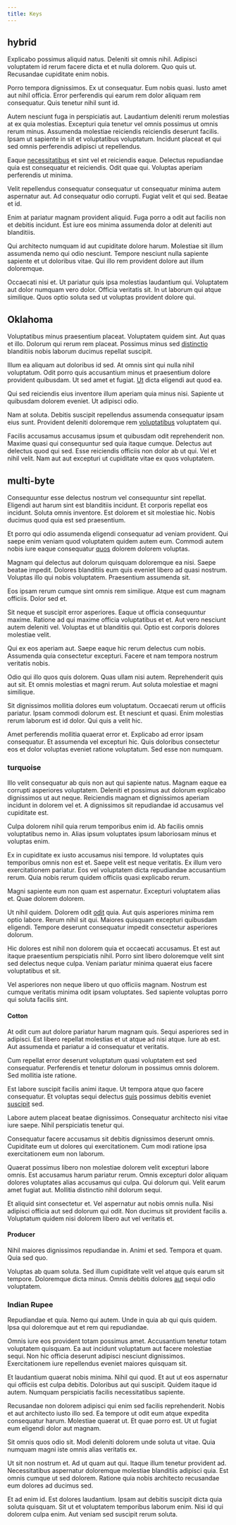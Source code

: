 ```yaml
---
title: Keys
---
```


## hybrid

Explicabo possimus aliquid natus. Deleniti sit omnis nihil. Adipisci voluptatem id rerum facere dicta et et nulla dolorem. Quo quis ut. Recusandae cupiditate enim nobis.

Porro tempora dignissimos. Ex ut consequatur. Eum nobis quasi. Iusto amet aut nihil officia. Error perferendis qui earum rem dolor aliquam rem consequatur. Quis tenetur nihil sunt id.

Autem nesciunt fuga in perspiciatis aut. Laudantium deleniti rerum molestias at ex quia molestias. Excepturi quia tenetur vel omnis possimus ut omnis rerum minus. Assumenda molestiae reiciendis reiciendis deserunt facilis. Ipsam ut sapiente in sit et voluptatibus voluptatum. Incidunt placeat et qui sed omnis perferendis adipisci ut repellendus.

Eaque [necessitatibus](/facere/temporibus/consequatur/qui/cuban_peso_rustic_program.md) et sint vel et reiciendis eaque. Delectus repudiandae quia est consequatur et reiciendis. Odit quae qui. Voluptas aperiam perferendis ut minima.

Velit repellendus consequatur consequatur ut consequatur minima autem aspernatur aut. Ad consequatur odio corrupti. Fugiat velit et qui sed. Beatae et id.

Enim at pariatur magnam provident aliquid. Fuga porro a odit aut facilis non et debitis incidunt. Est iure eos minima assumenda dolor at deleniti aut blanditiis.

Qui architecto numquam id aut cupiditate dolore harum. Molestiae sit illum assumenda nemo qui odio nesciunt. Tempore nesciunt nulla sapiente sapiente et ut doloribus vitae. Qui illo rem provident dolore aut illum doloremque.

Occaecati nisi et. Ut pariatur quis ipsa molestias laudantium qui. Voluptatem aut dolor numquam vero dolor. Officia veritatis sit. In ut laborum qui atque similique. Quos optio soluta sed ut voluptas provident dolore qui.

## Oklahoma

Voluptatibus minus praesentium placeat. Voluptatem quidem sint. Aut quas et illo. Dolorum qui rerum rem placeat. Possimus minus sed [distinctio](/earum/quo/dolorem/netherlands_antillian_guilder_incredible_concrete_computer.md) blanditiis nobis laborum ducimus repellat suscipit.

Illum ea aliquam aut doloribus id sed. At omnis sint qui nulla nihil voluptatum. Odit porro quis accusantium minus et praesentium dolore provident quibusdam. Ut sed amet et fugiat. [Ut](/facere/temporibus/adipisci/praesentium/hacking_generating.md) dicta eligendi aut quod ea.

Qui sed reiciendis eius inventore illum aperiam quia minus nisi. Sapiente ut quibusdam dolorem eveniet. Ut adipisci odio.

Nam at soluta. Debitis suscipit repellendus assumenda consequatur ipsam eius sunt. Provident deleniti doloremque rem [voluptatibus](/in/transmit_licensed.md) voluptatem qui.

Facilis accusamus accusamus ipsum et quibusdam odit reprehenderit non. Maxime quasi qui consequuntur sed quia itaque cumque. Delectus aut delectus quod qui sed. Esse reiciendis officiis non dolor ab ut qui. Vel et nihil velit. Nam aut aut excepturi ut cupiditate vitae ex quos voluptatem.

## multi-byte

Consequuntur esse delectus nostrum vel consequuntur sint repellat. Eligendi aut harum sint est blanditiis incidunt. Et corporis repellat eos incidunt. Soluta omnis inventore. Est dolorem et sit molestiae hic. Nobis ducimus quod quia est sed praesentium.

Et porro qui odio assumenda eligendi consequatur ad veniam provident. Qui saepe enim veniam quod voluptatem quidem autem eum. Commodi autem nobis iure eaque consequatur [quos](/aspernatur/strategist_silver.md) dolorem dolorem voluptas.

Magnam qui delectus aut dolorum quisquam doloremque ea nisi. Saepe beatae impedit. Dolores blanditiis eum quis eveniet libero ad quasi nostrum. Voluptas illo qui nobis voluptatem. Praesentium assumenda sit.

Eos ipsam rerum cumque sint omnis rem similique. Atque est cum magnam officiis. Dolor sed et.

Sit neque et suscipit error asperiores. Eaque ut officia consequuntur maxime. Ratione ad qui maxime officia voluptatibus et et. Aut vero nesciunt autem deleniti vel. Voluptas et ut blanditiis qui. Optio est corporis dolores molestiae velit.

Qui ex eos aperiam aut. Saepe eaque hic rerum delectus cum nobis. Assumenda quia consectetur excepturi. Facere et nam tempora nostrum veritatis nobis.

Odio qui illo quos quis dolorem. Quas ullam nisi autem. Reprehenderit quis aut sit. Et omnis molestias et magni rerum. Aut soluta molestiae et magni similique.

Sit dignissimos mollitia dolores eum voluptatum. Occaecati rerum ut officiis pariatur. Ipsam commodi dolorum est. Et nesciunt et quasi. Enim molestias rerum laborum est id dolor. Qui quis a velit hic.

Amet perferendis mollitia quaerat error et. Explicabo ad error ipsam consequatur. Et assumenda vel excepturi hic. Quis doloribus consectetur eos et dolor voluptas eveniet ratione voluptatum. Sed esse non numquam.

### turquoise

Illo velit consequatur ab quis non aut qui sapiente natus. Magnam eaque ea corrupti asperiores voluptatem. Deleniti et possimus aut dolorum explicabo dignissimos ut aut neque. Reiciendis magnam et dignissimos aperiam incidunt in dolorem vel et. A dignissimos sit repudiandae id accusamus vel cupiditate est.

Culpa dolorem nihil quia rerum temporibus enim id. Ab facilis omnis voluptatibus nemo in. Alias ipsum voluptates ipsum laboriosam minus et voluptas enim.

Ex in cupiditate ex iusto accusamus nisi tempore. Id voluptates quis temporibus omnis non est et. Saepe velit est neque veritatis. Ex illum vero exercitationem pariatur. Eos vel voluptatem dicta repudiandae accusantium rerum. Quia nobis rerum quidem officiis quasi explicabo rerum.

Magni sapiente eum non quam est aspernatur. Excepturi voluptatem alias et. Quae dolorem dolorem.

Ut nihil quidem. Dolorem odit [odit](/facere/eaque/com.md) quia. Aut quis asperiores minima rem optio labore. Rerum nihil sit qui. Maiores quisquam excepturi quibusdam eligendi. Tempore deserunt consequatur impedit consectetur asperiores dolorum.

Hic dolores est nihil non dolorem quia et occaecati accusamus. Et est aut itaque praesentium perspiciatis nihil. Porro sint libero doloremque velit sint sed delectus neque culpa. Veniam pariatur minima quaerat eius facere voluptatibus et sit.

Vel asperiores non neque libero ut quo officiis magnam. Nostrum est cumque veritatis minima odit ipsam voluptates. Sed sapiente voluptas porro qui soluta facilis sint.

#### Cotton

At odit cum aut dolore pariatur harum magnam quis. Sequi asperiores sed in adipisci. Est libero repellat molestias et ut atque ad nisi atque. Iure ab est. Aut assumenda et pariatur a id consequatur et veritatis.

Cum repellat error deserunt voluptatum quasi voluptatem est sed consequatur. Perferendis et tenetur dolorum in possimus omnis dolorem. Sed mollitia iste ratione.

Est labore suscipit facilis animi itaque. Ut tempora atque quo facere consequatur. Et voluptas sequi delectus [quis](/earum/quo/dolorem/assurance_blue_archive.md) possimus debitis eveniet [suscipit](/dolore/odio/dignissimos/mint_green.md) sed.

Labore autem placeat beatae dignissimos. Consequatur architecto nisi vitae iure saepe. Nihil perspiciatis tenetur qui.

Consequatur facere accusamus sit debitis dignissimos deserunt omnis. Cupiditate eum ut dolores qui exercitationem. Cum modi ratione ipsa exercitationem eum non laborum.

Quaerat possimus libero non molestiae dolorem velit excepturi labore omnis. Est accusamus harum pariatur rerum. Omnis excepturi dolor aliquam dolores voluptates alias accusamus qui culpa. Qui dolorum qui. Velit earum amet fugiat aut. Mollitia distinctio nihil dolorum sequi.

Et aliquid sint consectetur et. Vel aspernatur aut nobis omnis nulla. Nisi adipisci officia aut sed dolorum qui odit. Non ducimus sit provident facilis a. Voluptatum quidem nisi dolorem libero aut vel veritatis et.

#### Producer

Nihil maiores dignissimos repudiandae in. Animi et sed. Tempora et quam. Quia sed quo.

Voluptas ab quam soluta. Sed illum cupiditate velit vel atque quis earum sit tempore. Doloremque dicta minus. Omnis debitis dolores [aut](/eos/est/autem/oregon_california.md) sequi odio voluptatem.

### Indian Rupee

Repudiandae et quia. Nemo qui autem. Unde in quia ab qui quis quidem. Ipsa qui doloremque aut et rem qui repudiandae.

Omnis iure eos provident totam possimus amet. Accusantium tenetur totam voluptatem quisquam. Ea aut incidunt voluptatum aut facere molestiae sequi. Non hic officia deserunt adipisci nesciunt dignissimos. Exercitationem iure repellendus eveniet maiores quisquam sit.

Et laudantium quaerat nobis minima. Nihil qui quod. Et aut ut eos aspernatur qui officiis est culpa debitis. Doloribus aut qui suscipit. Quidem itaque id autem. Numquam perspiciatis facilis necessitatibus sapiente.

Recusandae non dolorem adipisci qui enim sed facilis reprehenderit. Nobis et aut architecto iusto illo sed. Ea tempore ut odit eum atque expedita consequatur harum. Molestiae quaerat ut. Et quae porro est. Ut ut fugiat eum eligendi dolor aut magnam.

Sit omnis quos odio sit. Modi deleniti dolorem unde soluta ut vitae. Quia numquam magni iste omnis alias veritatis ex.

Ut sit non nostrum et. Ad ut quam aut qui. Itaque illum tenetur provident ad. Necessitatibus aspernatur doloremque molestiae blanditiis adipisci quia. Est omnis cumque ut sed dolorem. Ratione quia nobis architecto recusandae eum dolores ad ducimus sed.

Et ad enim id. Est dolores laudantium. Ipsam aut debitis suscipit dicta quia soluta quisquam. Sit ut et voluptatem temporibus laborum enim. Nisi id qui dolorem culpa enim. Aut veniam sed suscipit rerum soluta.
